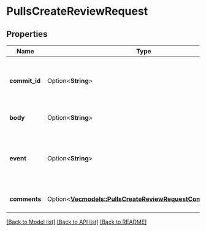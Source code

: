 # PullsCreateReviewRequest

## Properties

Name | Type | Description | Notes
------------ | ------------- | ------------- | -------------
**commit_id** | Option<**String**> | The SHA of the commit that needs a review. Not using the latest commit SHA may render your review comment outdated if a subsequent commit modifies the line you specify as the `position`. Defaults to the most recent commit in the pull request when you do not specify a value. | [optional]
**body** | Option<**String**> | **Required** when using `REQUEST_CHANGES` or `COMMENT` for the `event` parameter. The body text of the pull request review. | [optional]
**event** | Option<**String**> | The review action you want to perform. The review actions include: `APPROVE`, `REQUEST_CHANGES`, or `COMMENT`. By leaving this blank, you set the review action state to `PENDING`, which means you will need to [submit the pull request review](https://docs.github.com/rest/pulls/reviews#submit-a-review | [optional]
**comments** | Option<[**Vec<models::PullsCreateReviewRequestCommentsInner>**](pulls_create_review_request_comments_inner.md)> | Use the following table to specify the location, destination, and contents of the draft review comment. | [optional]

[[Back to Model list]](../README.md#documentation-for-models) [[Back to API list]](../README.md#documentation-for-api-endpoints) [[Back to README]](../README.md)


